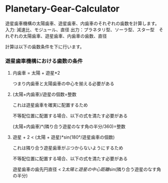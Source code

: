 # Planetary-Gear-Calculator
遊星歯車機構の太陽歯車、遊星歯車、内歯車のそれぞれの歯数を計算します。
入力: 減速比、モジュール、直径
出力：プラネタリ型、ソーラ型、スター型　それぞれの太陽歯車、遊星歯車、内歯車の歯数、直径

計算は以下の歯数条件を下に行います。
### 遊星歯車機構における歯数の条件

1. 内歯車 = 太陽 + 遊星*2
    
    つまり内歯車と太陽歯車の中心を揃える必要がある
    
2. (太陽+内歯車)/遊星の個数=整数
    
    これは遊星歯車を確実に配置するため
    
    不等配位置に配置する場合、以下の式を満たす必要がある
    
    (太陽+内歯車)*(隣り合う遊星のなす角の半分/360)=整数
    
3. 遊星 + 2 < (太陽 + 遊星)*sin(180°/遊星歯車の個数)
    
    これは隣り合う遊星歯車がぶつからないようにするため
    
    不等配位置に配置する場合、以下の式を満たす必要がある
    
    遊星歯車の歯先円直径 < 2*太陽と遊星の中心距離*sin(隣り合う遊星のなす角の半分)
